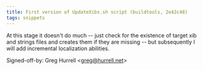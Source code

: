 ```yaml
---
title: First version of UpdateXibs.sh script (buildtools, 2e42c48)
tags: snippets
---
```


At this stage it doesn't do much -- just check for the existence of target xib and strings files and creates them if they are missing -- but subsequently I will add incremental localization abilities.

Signed-off-by: Greg Hurrell &lt;greg@hurrell.net&gt;
